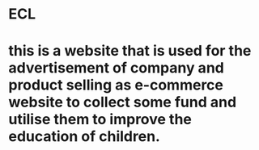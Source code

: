 # ECL
# this is a website that is used for the advertisement of company and product selling as e-commerce website to collect some fund and utilise them to improve the education of children.
